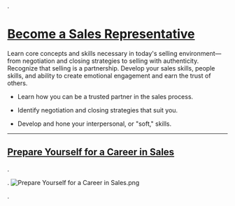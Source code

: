 .



# [Become a Sales Representative](https://www.linkedin.com/learning/paths/become-a-sales-representative)




Learn core concepts and skills necessary in today's selling environment—from negotiation and closing strategies to selling with authenticity. Recognize that selling is a partnership. Develop your sales skills, people skills, and ability to create emotional engagement and earn the trust of others.




- Learn how you can be a trusted partner in the sales process.

- Identify negotiation and closing strategies that suit you.

- Develop and hone your interpersonal, or "soft," skills.






-----------------------



## [Prepare Yourself for a Career in Sales](https://www.linkedin.com/learning/prepare-yourself-for-a-career-in-sales-2020/preparing-for-a-sales-career?contextUrn=urn%3Ali%3AlyndaLearningPath%3A58925bf8498e7ab27c1ba996)





.


. ![Prepare Yourself for a Career in Sales.png](https://udacity-reviews-uploads.s3.us-west-2.amazonaws.com/_attachments/399095/1615567712/Prepare_Yourself_for_a_Career_in_Sales.png)

. 
